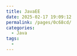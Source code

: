 ```yaml
---
title: JavaEE
date: 2025-02-17 19:09:12
permalink: /pages/0c68cd/
categories:
  - Java
tags:
  - 
---
```

